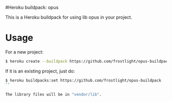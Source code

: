 #Heroku buildpack: opus

This is a Heroku buildpack for using lib opus in your project.

# Usage

For a new project:

``` sh 
$ heroku create --buildpack https://github.com/frostlight/opus-buildpack
```

If it is an existing project, just do:

``` sh 
$ heroku buildpacks:set https://github.com/frostlight/opus-buildpack
``

The library files will be in "vendor/lib".
